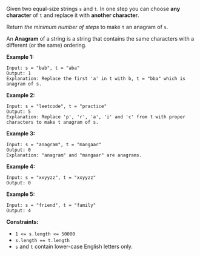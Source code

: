 Given two equal-size strings `s` and `t`. In one step you can choose **any
character** of `t` and replace it with **another character**.

Return _the minimum number of steps_ to make `t` an anagram of `s`.

An  **Anagram**  of a string is a string that contains the same characters
with a different (or the same) ordering.



**Example 1:**

    
    
    Input: s = "bab", t = "aba"
    Output: 1
    Explanation: Replace the first 'a' in t with b, t = "bba" which is anagram of s.
    

**Example 2:**

    
    
    Input: s = "leetcode", t = "practice"
    Output: 5
    Explanation: Replace 'p', 'r', 'a', 'i' and 'c' from t with proper characters to make t anagram of s.
    

**Example 3:**

    
    
    Input: s = "anagram", t = "mangaar"
    Output: 0
    Explanation: "anagram" and "mangaar" are anagrams. 
    

**Example 4:**

    
    
    Input: s = "xxyyzz", t = "xxyyzz"
    Output: 0
    

**Example 5:**

    
    
    Input: s = "friend", t = "family"
    Output: 4
    



**Constraints:**

  * `1 <= s.length <= 50000`
  * `s.length == t.length`
  * `s` and `t` contain lower-case English letters only.

